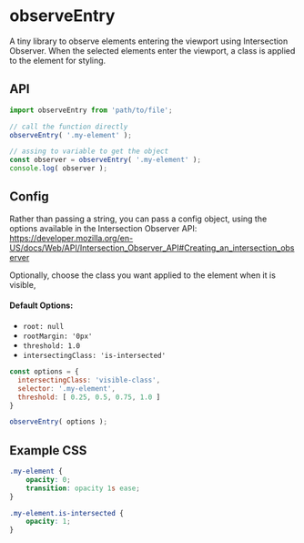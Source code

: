 # observeEntry
A tiny library to observe elements entering the viewport using Intersection Observer. When the selected elements enter the viewport, a class is applied to the element for styling.

## API


```js
import observeEntry from 'path/to/file';

// call the function directly
observeEntry( '.my-element' );

// assing to variable to get the object
const observer = observeEntry( '.my-element' );
console.log( observer );
```

## Config

Rather than passing a string, you can pass a config object, using the options available in the Intersection Observer API: https://developer.mozilla.org/en-US/docs/Web/API/Intersection_Observer_API#Creating_an_intersection_observer

Optionally, choose the class you want applied to the element when it is visible, 

#### Default Options:
* `root: null`
* `rootMargin: '0px'`
* `threshold: 1.0`
* `intersectingClass: 'is-intersected'`


```js
const options = {
  intersectingClass: 'visible-class',
  selector: '.my-element',
  threshold: [ 0.25, 0.5, 0.75, 1.0 ]
}

observeEntry( options );
```

## Example CSS

```css
.my-element {
    opacity: 0;
    transition: opacity 1s ease;
}

.my-element.is-intersected {
    opacity: 1;
}
```
